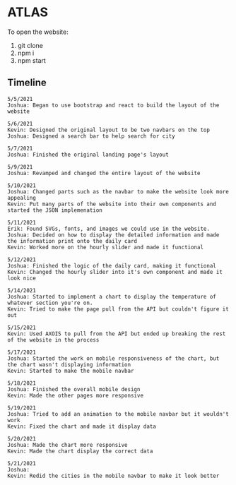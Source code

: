 # ATLAS
To open the website:
1. git clone
2. npm i
3. npm start

## Timeline
    5/5/2021
    Joshua: Began to use bootstrap and react to build the layout of the website

    5/6/2021
    Kevin: Designed the original layout to be two navbars on the top 
    Joshua: Designed a search bar to help search for city

    5/7/2021
    Joshua: Finished the original landing page's layout

    5/9/2021
    Joshua: Revamped and changed the entire layout of the website

    5/10/2021
    Joshua: Changed parts such as the navbar to make the website look more appealing
    Kevin: Put many parts of the website into their own components and started the JSON implemenation

    5/11/2021
    Erik: Found SVGs, fonts, and images we could use in the website.
    Joshua: Decided on how to display the detailed information and made the information print onto the daily card
    Kevin: Worked more on the hourly slider and made it functional

    5/12/2021
    Joshua: Finished the logic of the daily card, making it functional
    Kevin: Changed the hourly slider into it's own component and made it look nice

    5/14/2021
    Joshua: Started to implement a chart to display the temperature of whatever section you're on.
    Kevin: Tried to make the page pull from the API but couldn't figure it out

    5/15/2021
    Kevin: Used AXOIS to pull from the API but ended up breaking the rest of the website in the process

    5/17/2021
    Joshua: Started the work on mobile responsiveness of the chart, but the chart wasn't displaying information
    Kevin: Started to make the mobile navbar

    5/18/2021
    Joshua: Finished the overall mobile design
    Kevin: Made the other pages more responsive

    5/19/2021
    Joshua: Tried to add an animation to the mobile navbar but it wouldn't work
    Kevin: Fixed the chart and made it display data

    5/20/2021
    Joshua: Made the chart more responsive
    Kevin: Made the chart display the correct data

    5/21/2021
    Joshua: 
    Kevin: Redid the cities in the mobile navbar to make it look better



